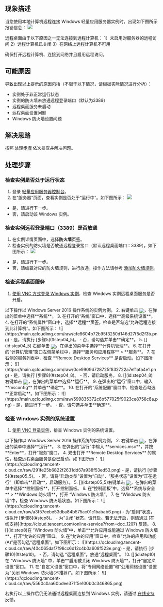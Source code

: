 ## 现象描述
当您使用本地计算机远程连接 Windows 轻量应用服务器实例时，出现如下图所示报错信息：
![](https://main.qcloudimg.com/raw/fc8eb4050af9a2b5d808b6bf5f40cbe7.png)

远程桌面由于以下原因之一无法连接到远程计算机：
1）未启用对服务器的远程访问
2）远程计算机已关闭
3）在网络上远程计算机不可用

确保打开远程计算机、连接到网络并且启用远程访问。


## 可能原因

导致出现以上提示的原因包括（不限于以下情况，请根据实际情况进行分析）：
- 实例处于非正常运行状态
- 实例的防火墙未放通远程登录端口（默认为3389）
- 远程桌面服务未启动
- 远程桌面设置问题
- Windows 防火墙设置问题


## 解决思路
按照 [处理步骤](#ProcessingSteps) 依次排查并解决问题。


## 处理步骤[](id:ProcessingSteps)


### 检查实例是否处于运行状态
1. 登录 [轻量应用服务器控制台](https://console.cloud.tencent.com/lighthouse/instance/index)。
2. 在“服务器”页面，查看实例是否处于“运行中”。如下图所示：
![](https://qcloudimg.tencent-cloud.cn/raw/faee7a4ea28561aac4612b0c1741883d.png)
 - 是，请进行下一步。
 - 否，请启动该 Windows 实例。


### 检查实例远程登录端口（3389）是否放通
1. 在实例详情页面中，选择**防火墙**页签。
2. 检查实例的防火墙是否放通远程登录接口（默认远程桌面端口：3389）。如下图所示：
![](https://qcloudimg.tencent-cloud.cn/raw/c5e3626c744eff84c824236598dec6e8.png)
 - 是，请进行下一步。
 - 否，请编辑对应的防火墙规则，进行放通。操作方法请参考 [添加防火墙规则](https://cloud.tencent.com/document/product/1207/44577#.E6.B7.BB.E5.8A.A0.E9.98.B2.E7.81.AB.E5.A2.99.E8.A7.84.E5.88.99)。

### 检查远程桌面服务
1. [使用 VNC 方式登录 Windows 实例](https://cloud.tencent.com/document/product/1207/44656)，检查 Windows 实例远程桌面服务是否开启。
<dx-alert infotype="explain" title="">
 以下操作以 Windows Server 2016 操作系统的实例为例。
</dx-alert>
2. 右键单击 <img src="https://main.qcloudimg.com/raw/6191c3ad8f212e7f8f6dddbbabd43f12.png" style="margin: -5px 0px;">，在弹出的菜单中选择**系统**。
3. 在打开的“系统”窗口中，选择**高级系统设置**。
4. 在打开的“系统属性”窗口中，选择**远程**页签，检查是否勾选“允许远程连接到此计算机”。如下图所示：
![](https://main.qcloudimg.com/raw/cfe9604b72b95f3250d146d27f5d2f3b.png)
 - 是，请执行 [步骤5](#step04_5)。
 - 否，请勾选并单击**确定**。
5. [](id:step04_5) 右键单击 <img src="https://main.qcloudimg.com/raw/6191c3ad8f212e7f8f6dddbbabd43f12.png" style="margin: -5px 0px;">，在弹出的菜单中选择**计算机管理**。
6. 在打开的“计算机管理”窗口左侧菜单栏中，选择**服务和应用程序** > **服务**。
7. 在右侧的服务列表中，检查 **Remote Desktop Services** 是否启动。如下图所示：
![](https://main.qcloudimg.com/raw/0ce9909d728725f832722a7ef1afa4e1.png)
 - 是，请执行 [步骤8](#step04_8)。
 - 否，请启动服务。
8. [](id:step04_8) 右键单击 <img src="https://main.qcloudimg.com/raw/6191c3ad8f212e7f8f6dddbbabd43f12.png" style="margin: -5px 0px;">，在弹出的菜单中选择**运行**。
9. 在弹出的“运行”窗口中，输入 **msconfig** 并单击**确定**。
10. 在打开的“系统配置”窗口中，检查是否勾选**正常启动**。如下图所示：
![](https://main.qcloudimg.com/raw/599835372c8b577025f9023ce8758c8a.png)
 - 是，请进行下一步。
 - 否，请勾选并单击**确定**。


### 检查 Windows 实例的系统设置
1. [使用 VNC 登录实例](https://cloud.tencent.com/document/product/213/35704)，排查 Windows 实例的系统设置。
<dx-alert infotype="explain" title="">
 以下操作以 Windows Server 2016 操作系统的实例为例。
</dx-alert>
2. 右键单击 <img src="https://main.qcloudimg.com/raw/6191c3ad8f212e7f8f6dddbbabd43f12.png" style="margin: -5px 0px;">，在弹出的菜单中选择**运行**。
3. 在弹出的“运行”中输入 **services.msc**，并按 **Enter**，打开“服务”窗口。
4. 双击打开 **Remote Desktop Services** 的属性，检查远程桌面服务是否已启动。如下图所示：
![](https://qcloudimg.tencent-cloud.cn/raw/291fe25b6822f2631dd67a938f53ed53.png)
 - 是，请执行 [步骤5](#step05_5)。
 - 否，请将“启动类型”设置为“自动”，“服务状态”设置为“正在运行”（即单击**启动**，启动服务）。
5. [](id:step05_5)右键单击 <img src="https://main.qcloudimg.com/raw/6191c3ad8f212e7f8f6dddbbabd43f12.png" style="margin: -5px 0px;">，在弹出的菜单中选择**控制面板**，打开控制面板。
6. 在“控制面板”中，选择**系统与安全** > **Windows 防火墙**，打开 “Windows 防火墙”。
7. 在 “Windows 防火墙”中，检查 Windows 防火墙状态。如下图所示：
![](https://qcloudimg.tencent-cloud.cn/raw/a3f57eebe53dba84b575ac01c1babab6.png)
 - 为“启用”状态，请执行 [步骤8](#step8)。
 - 为“关闭”状态，请开启。若无法开启，则请通过 [在线支持](https://cloud.tencent.com/online-service?from=doc_1207) 反馈。
8. [](id:step8)在 “Windows 防火墙”中，单击**允许应用或能通过 Windows 防火墙**，打开“允许的应用”窗口。
9. 在“允许的应用”窗口中，检查“允许的应用和功能(A)”是否勾选“远程桌面”。如下图所示：
![](https://qcloudimg.tencent-cloud.cn/raw/40c065daf7f98cc6d12c4b0a608f523e.png)
 - 是，请执行 [步骤10](#step10)。
 - 否，请勾选 “远程桌面”，放通“远程桌面”。
10. [](id:step10)在 “Windows 防火墙” 中，单击**启用或关闭 Windows 防火墙**，打开“自定义设置”窗口。
11. 在“自定义设置”窗口中，将“专用网络设置”和“公用网络设置”设置为“关闭 Windows 防火墙(不推荐)”。如下图所示：
![](https://qcloudimg.tencent-cloud.cn/raw/5560c0aa60bdee371f5e100b0c346865.png)

若执行以上操作后仍无法通过远程桌面连接到 Windows 实例，请通过 [在线支持](https://cloud.tencent.com/online-service?from=doc_1207) 反馈。




